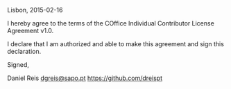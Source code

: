 Lisbon, 2015-02-16

I hereby agree to the terms of the COffice Individual Contributor License
Agreement v1.0.

I declare that I am authorized and able to make this agreement and sign this
declaration.

Signed,

Daniel Reis dgreis@sapo.pt https://github.com/dreispt
